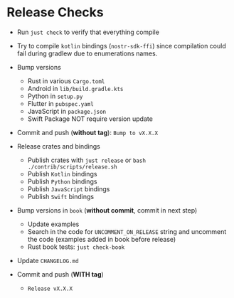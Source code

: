 # Release Checks

* Run `just check` to verify that everything compile

* Try to compile `kotlin` bindings (`nostr-sdk-ffi`) since compilation could fail during gradlew due to enumerations names.

* Bump versions
  * Rust in various `Cargo.toml`
  * Android in `lib/build.gradle.kts`
  * Python in `setup.py`
  * Flutter in `pubspec.yaml`
  * JavaScript in `package.json`
  * Swift Package NOT require version update

* Commit and push (**without tag**): `Bump to vX.X.X`

* Release crates and bindings
    * Publish crates with `just release` or `bash ./contrib/scripts/release.sh`
    * Publish `Kotlin` bindings
    * Publish `Python` bindings
    * Publish `JavaScript` bindings
    * Publish `Swift` bindings

* Bump versions in `book` (**without commit**, commit in next step)
    * Update examples
    * Search in the code for `UNCOMMENT_ON_RELEASE` string and uncomment the code (examples added in book before release)
    * Rust book tests: `just check-book`
  
* Update `CHANGELOG.md`

* Commit and push (**WITH tag**)
    * `Release vX.X.X`
